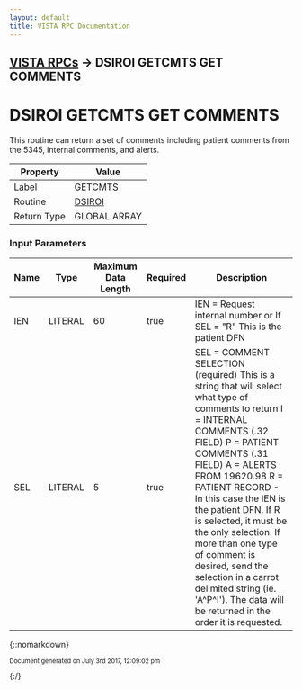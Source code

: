 ```yaml
---
layout: default
title: VISTA RPC Documentation
---
```


## [VISTA RPCs](TableOfContents) &#8594; DSIROI GETCMTS GET COMMENTS
# DSIROI GETCMTS GET COMMENTS

This routine can return a set of comments including patient comments from the 5345, internal comments, and alerts. 

Property | Value
--- | ---
Label | GETCMTS
Routine | [DSIROI](http://code.osehra.org/dox/Routine_DSIROI_source.html)
Return Type | GLOBAL ARRAY


### Input Parameters

Name | Type | Maximum Data Length | Required | Description
--- | --- | --- | --- | ---
IEN | LITERAL | 60 | true | IEN &#x3D; Request internal number      or       If SEL &#x3D; &quot;R&quot; This is the patient DFN
SEL | LITERAL | 5 | true |  SEL &#x3D; COMMENT SELECTION (required)     This is a string that will select what type of comments to return        I &#x3D; INTERNAL COMMENTS (.32 FIELD)       P &#x3D; PATIENT COMMENTS (.31 FIELD)       A &#x3D; ALERTS FROM 19620.98       R &#x3D; PATIENT RECORD - In this case the IEN is the patient DFN.           If R is selected, it must be the only selection.      If more than one type of comment is desired, send the selection in a     carrot delimited string (ie. &#x27;A^P^I&#x27;). The data will be returned in     the order it is requested.



{::nomarkdown} <br/><p style="font-size: 11px">Document generated on July 3rd 2017, 12:09:02 pm</p>{:/}